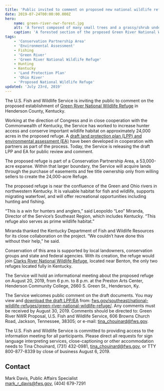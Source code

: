 ```yaml
---
title: 'Public invited to comment on proposed new national wildlife refuge in Henderson County, Kentucky'
date: 2019-07-24T00:00:00.000Z
hero:
    name: green-river-nwr-forest.jpg
    alt: 'A forest composed of many small trees and a grassy/shrub understory'
    caption: 'A forested section of the proposed Green River National Wildlife Refuge and Conservation Partnership Area. Photo by Lee Andrews, USFWS.'
tags:
    - 'Conservation Partnership Area'
    - 'Environmental Assessment'
    - Fishing
    - 'Green River'
    - 'Green River National Wildlife Refuge'
    - Hunting
    - Kentucky
    - 'Land Protection Plan'
    - 'Ohio River'
    - 'Proposed National Wildlife Refuge'
updated: 'July 23rd, 2019'
---
```


The U.S. Fish and Wildlife Service is inviting the public to comment on the proposed establishment of [Green River National Wildlife Refuge](https://www.fws.gov/southeast/national-wildlife-refuges/green-river-national-wildlife-refuge/) in Henderson County, Kentucky.

Working at the direction of Congress and in close cooperation with the Commonwealth of Kentucky, the Service has worked to increase hunter access and conserve important wildlife habitat on approximately 24,000 acres in the proposed refuge. A [draft land protection plan (LPP) and environmental assessment (EA)](https://ecos.fws.gov/ServCat/Reference/Profile/112180) have been developed in cooperation with partners as part of the process.  Today, the Service is releasing the draft LPP and EA for public review and comment.

The proposed refuge is part of a Conservation Partnership Area, a 53,000-acre expanse. Within that larger boundary, the Service will acquire lands through the purchase of easements and fee title ownership only from willing sellers to create the 24,000-acre Refuge.

The proposed refuge is near the confluence of the Green and Ohio rivers in northwestern Kentucky.  It is valuable habitat for fish and wildlife, supports migrating waterfowl, and will offer recreational opportunities including hunting and fishing.

“This is a win for hunters and anglers,” said Leopoldo “Leo” Miranda, Director of the Service’s Southeast Region, which includes Kentucky. “This refuge also serves as prime wildlife habitat.”

Miranda thanked the Kentucky Department of Fish and Wildlife Resources for its close collaboration on the project. “We couldn’t have done this without their help,” he said.

Conservation of this area is supported by local landowners, conservation groups and state and federal agencies. With its creation, the refuge would join [Clarks River National Wildlife Refuge](https://www.fws.gov/refuge/clarks_river/), located near Benton, the only two refuges located fully in Kentucky.

The Service will hold an informational meeting about the proposed refuge on August 20, 2019, from 6 p.m. to 8 p.m. at the Preston Arts Center, Henderson Community College, 2660 S. Green St., Henderson, Ky.

The Service welcomes public comment on the draft documents.  You may view and [download the draft LPP/EA](https://ecos.fws.gov/ServCat/Reference/Profile/112180) from: [fws.gov/southeast/national-wildlife-refuges/green-river-national-wildlife-refuge/](https://www.fws.gov/southeast/national-wildlife-refuges/green-river-national-wildlife-refuge/).  Any comments must be received by August 30, 2019.  Comments should be directed to: Green River NWR Proposal, U.S. Fish and Wildlife Service, 606 Browns Church Road, Jackson, Tennessee, 38305; or e-mail: [tina_chouinard@fws.gov](mailto:tina_chouinard@fws.gov).

The U.S. Fish and Wildlife Service is committed to providing access to the information meeting for all participants.  Please direct all requests for sign language interpreting services, close-captioning or other accommodation needs to Tina Chouinard, (731) 432-0981, [tina_chouinard@fws.gov](mailto:tina_chouinard@fws.gov), or TTY 800-877-8339 by close of business August 6, 2019.

## Contact

Mark Davis, Public Affairs Specialist  
[mark_r_davis@fws.gov](mailto:mark_r_davis@fws.gov), (404) 679-7291